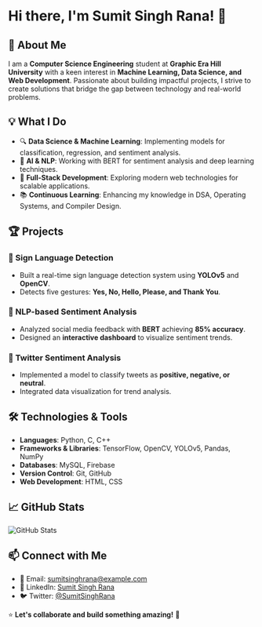 # Hi there, I'm Sumit Singh Rana! 👋

## 🚀 About Me
I am a **Computer Science Engineering** student at **Graphic Era Hill University** with a keen interest in **Machine Learning, Data Science, and Web Development**. Passionate about building impactful projects, I strive to create solutions that bridge the gap between technology and real-world problems.

## 💡 What I Do
- 🔍 **Data Science & Machine Learning**: Implementing models for classification, regression, and sentiment analysis.
- 🤖 **AI & NLP**: Working with BERT for sentiment analysis and deep learning techniques.
- 🎯 **Full-Stack Development**: Exploring modern web technologies for scalable applications.
- 📚 **Continuous Learning**: Enhancing my knowledge in DSA, Operating Systems, and Compiler Design.

## 🏆 Projects
### 🔹 Sign Language Detection
- Built a real-time sign language detection system using **YOLOv5** and **OpenCV**.
- Detects five gestures: **Yes, No, Hello, Please, and Thank You**.

### 🔹 NLP-based Sentiment Analysis
- Analyzed social media feedback with **BERT** achieving **85% accuracy**.
- Designed an **interactive dashboard** to visualize sentiment trends.

### 🔹 Twitter Sentiment Analysis
- Implemented a model to classify tweets as **positive, negative, or neutral**.
- Integrated data visualization for trend analysis.

## 🛠️ Technologies & Tools
- **Languages**: Python, C, C++
- **Frameworks & Libraries**: TensorFlow, OpenCV, YOLOv5, Pandas, NumPy
- **Databases**: MySQL, Firebase
- **Version Control**: Git, GitHub
- **Web Development**: HTML, CSS

## 📈 GitHub Stats
![GitHub Stats](https://github-readme-stats.vercel.app/api?username=SumitSinghRana&show_icons=true&theme=radical)

## 📫 Connect with Me
- 📧 Email: sumitsinghrana@example.com
- 💼 LinkedIn: [Sumit Singh Rana](https://www.linkedin.com/in/sumitsinghrana)
- 🐦 Twitter: [@SumitSinghRana](https://twitter.com/SumitSinghRana)

⭐ **Let's collaborate and build something amazing!** 🚀

